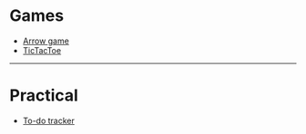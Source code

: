 # Games

<ul>
  <li><a href='https://github.com/jspoh/arrow_game'>Arrow game</a></li>
  <li><a href='https://github.com/jspoh/tictactoe'>TicTacToe</a></li>  
</ul>

<hr>

# Practical

<ul>
  <li><a href='https://github.com/jspoh/todo_tracker'>To-do tracker</a></li>
</ul>
